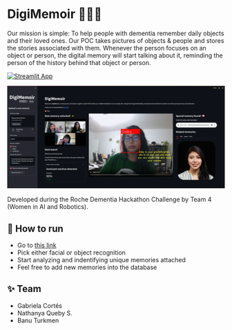 # DigiMemoir 👵👴🧓
Our mission is simple: To help people with dementia remember daily objects and their loved ones. Our POC takes pictures of objects & people and stores the stories associated with them. Whenever the person focuses on an object or person, the digital memory will start talking about it, reminding the person of the history behind that object or person.

[![Streamlit App](https://static.streamlit.io/badges/streamlit_badge_black_red.svg)](https://nathanyaqueby-roche-dementia-hackathon-app-lxtmjh.streamlit.app)

![](digimemoir_readme.png)

Developed during the Roche Dementia Hackathon Challenge by Team 4 (Women in AI and Robotics).

## 📌 How to run
- Go to [this link](https://nathanyaqueby-roche-dementia-hackathon-app-lxtmjh.streamlitapp.com/)
- Pick either facial or object recognition
- Start analyzing and indentifying unique memories attached
- Feel free to add new memories into the database

## ✨ Team
- Gabriela Cortés
- Nathanya Queby S.
- Banu Turkmen
